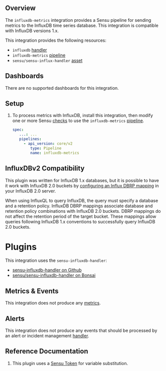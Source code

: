 ## Overview

The `influxdb-metrics` integration provides a Sensu pipeline for sending metrics
to the InfluxDB time series database. This integration is compatible with InfluxDB versions 1.x.

This integration provides the following resources:

* `influxdb` [handler]
* `influxdb-metrics` [pipeline]
* `sensu/sensu-influx-handler` [asset]

## Dashboards

<!-- List of supported dashboards w/ screenshots (supports png, jpeg, and gif images; relative paths only; e.g. `![](img/dashboard-1.png)` )-->

There are no supported dashboards for this integration.

## Setup

1. To process metrics with InfluxDB, install this integration, then modify one or more Sensu [checks][check] to use the `influxdb-metrics` [pipeline].

   ```yaml
   spec:
      ...: ...
      pipelines:
        - api_version: core/v2
           type: Pipeline
           name: influxdb-metrics
   ```
## InfluxDBv2 Compatibility
This plugin was written for InfluxDB 1.x databases, but it is possible to have it work with InfluxDB 2.0 buckets by [configuring an Influx DBRP mapping](https://docs.influxdata.com/influxdb/v2.0/tools/grafana/?t=InfluxQL#view-and-create-influxdb-dbrp-mappings) in your InfluxDB 2.0 server.

When using InfluxQL to query InfluxDB, the query must specify a database and a retention policy. InfluxDB DBRP mappings associate database and retention policy combinations with InfluxDB 2.0 buckets. DBRP mappings do not affect the retention period of the target bucket. These mappings allow queries following InfluxDB 1.x conventions to successfully query InfluxDB 2.0 buckets.

# Plugins

This integration uses the `sensu-influxdb-handler`:

- [sensu-influxdb-handler on Github](https://github.com/sensu/sensu-influxdb-handler)
- [sensu/sensu-influxdb-handler on Bonsai](https://bonsai.sensu.io/assets/sensu/sensu-influxdb-handler)

## Metrics & Events

<!-- List of all metrics or events collected by this integration. -->

This integration does not produce any [metrics].

## Alerts

This integration does not produce any events that should be processed by an alert or incident management [handler].

## Reference Documentation

<!-- Please provide links to any relevant reference documentation to help users learn more and/or troubleshoot this integration. -->

1. This plugin uses a [Sensu Token][tokens] for variable substitution.

<!-- Links -->
[check]: https://docs.sensu.io/sensu-go/latest/observability-pipeline/observe-schedule/checks/
[asset]: https://docs.sensu.io/sensu-go/latest/plugins/assets/
[subscription]: https://docs.sensu.io/sensu-go/latest/observability-pipeline/observe-schedule/subscriptions/
[agents]: https://docs.sensu.io/sensu-go/latest/observability-pipeline/observe-schedule/agent/
[annotation]: https://docs.sensu.io/sensu-go/latest/observability-pipeline/observe-schedule/agent/#general-configuration-flags
[plugins]: https://docs.sensu.io/sensu-go/latest/plugins/
[metrics]: https://docs.sensu.io/sensu-go/latest/observability-pipeline/observe-schedule/metrics/
[handler]: https://docs.sensu.io/sensu-go/latest/observability-pipeline/observe-process/handlers/
[tokens]: https://docs.sensu.io/sensu-go/latest/observability-pipeline/observe-schedule/tokens/
[secret]: https://docs.sensu.io/sensu-go/latest/reference/secrets/
[pipeline]: https://docs.sensu.io/sensu-go/latest/observability-pipeline/observe-process/pipelines/
